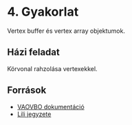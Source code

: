 # 4. Gyakorlat

Vertex buffer és vertex array objektumok.

## Házi feladat
Körvonal rahzolása vertexekkel.

## Források
- [VAOVBO dokumentáció](https://docs.google.com/document/d/1wn91puScGi0mP4ApsP4mcdMZiEQ1l2z5PrruTbBlPac)
- [Lili jegyzete](TBA)